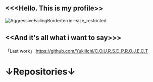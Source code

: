 <<<Hello. This is my profile>>
-
![AggressiveFailingBorderterrier-size_restricted](https://user-images.githubusercontent.com/112687355/201560526-dad5ad00-d6e5-451c-b795-85979b652ff9.gif) 

<<And it's all what i want to say>>>        　　　　　　
-
「Last work」:https://github.com/YukiiIchi/C.O.U.R.S.E_P.R.O.J.E.C.T

↓Repositories↓ 
=
